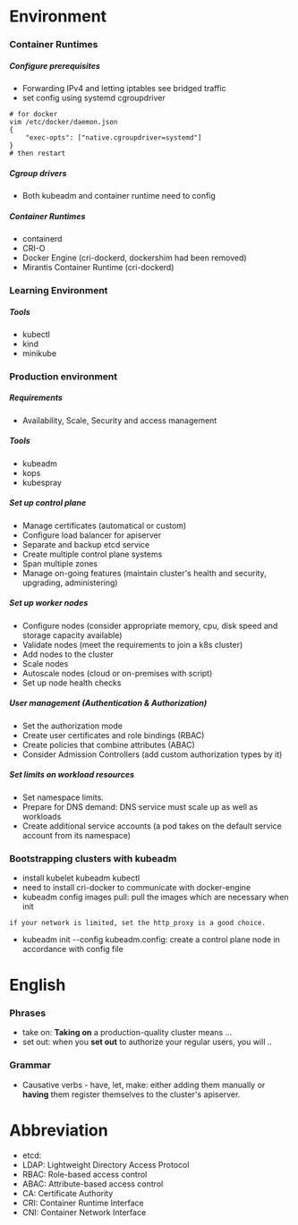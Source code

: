 # Environment
### Container Runtimes
##### Configure prerequisites
- Forwarding IPv4 and letting iptables see bridged traffic
- set config using systemd cgroupdriver
```
# for docker
vim /etc/docker/daemon.json
{
    "exec-opts": ["native.cgroupdriver=systemd"]
}
# then restart
```
##### Cgroup drivers
- Both kubeadm and container runtime need to config
##### Container Runtimes
- containerd
- CRI-O
- Docker Engine (cri-dockerd, dockershim had been removed)
- Mirantis Container Runtime (cri-dockerd)
### Learning Environment
##### Tools
- kubectl
- kind
- minikube
### Production environment
##### Requirements
- Availability, Scale, Security and access management
##### Tools
- kubeadm
- kops
- kubespray
##### Set up control plane
- Manage certificates (automatical or custom)
- Configure load balancer for apiserver
- Separate and backup etcd service
- Create multiple control plane systems
- Span multiple zones
- Manage on-going features (maintain cluster's health and security, upgrading, administering)
##### Set up worker nodes
- Configure nodes (consider appropriate memory, cpu, disk speed and storage capacity available)
- Validate nodes (meet the requirements to join a k8s cluster)
- Add nodes to the cluster
- Scale nodes
- Autoscale nodes (cloud or on-premises with script)
- Set up node health checks
##### User management (Authentication & Authorization)
- Set the authorization mode
- Create user certificates and role bindings (RBAC)
- Create policies that combine attributes (ABAC)
- Consider Admission Controllers (add custom authorization types by it)
##### Set limits on workload resources
- Set namespace limits.
- Prepare for DNS demand: DNS service must scale up as well as workloads
- Create additional service accounts (a pod takes on the default service account from its namespace)
### Bootstrapping clusters with kubeadm
- install kubelet kubeadm kubectl
- need to install cri-docker to communicate with docker-engine
- kubeadm config images pull: pull the images which are necessary when init
```
if your network is limited, set the http_proxy is a good choice.
```
- kubeadm init --config kubeadm.config: create a control plane node in accordance with config file
# English
### Phrases
- take on: **Taking on** a production-quality cluster means ...
- set out: when you **set out** to authorize your regular users, you will ..
### Grammar
- Causative verbs - have, let, make: either adding them manually or **having** them register themselves to the cluster's apiserver.
# Abbreviation
- etcd: 
- LDAP: Lightweight Directory Access Protocol
- RBAC: Role-based access control
- ABAC: Attribute-based access control
- CA: Certificate Authority
- CRI: Container Runtime Interface
- CNI: Container Network Interface